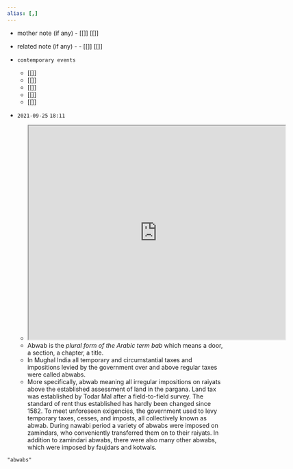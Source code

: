 ```yaml
---
alias: [,]
---
```

- mother note (if any)
		- [[]] [[]]
- related note (if any) -
		- [[]] [[]]
- `contemporary events`
	- [[]]
	- [[]]
	- [[]]
	- [[]]
	- [[]]

- `2021-09-25`  `18:11`
	- <iframe src="https://en.banglapedia.org/index.php?title=Abwab" width="600" height="500" ></iframe>
	- Abwab is the _plural form of the Arabic term bab_ which means a door, a section, a chapter, a title.
	- In Mughal India all temporary and circumstantial taxes and impositions levied by the government over and above regular taxes were called abwabs.
	- More specifically, abwab meaning all irregular impositions on raiyats above the established assessment of land in the pargana. Land tax was established by Todar Mal after a field-to-field survey. The standard of rent thus established has hardly been changed since 1582. To meet unforeseen exigencies, the government used to levy temporary taxes, cesses, and imposts, all collectively known as abwab. During nawabi period a variety of abwabs were imposed on zamindars, who conveniently transferred them on to their raiyats. In addition to zamindari abwabs, there were also many other abwabs, which were imposed by faujdars and kotwals. 

```query
"abwabs"
```